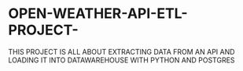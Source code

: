# OPEN-WEATHER-API-ETL-PROJECT-
THIS PROJECT IS ALL ABOUT EXTRACTING DATA FROM AN API AND LOADING IT INTO DATAWAREHOUSE  WITH PYTHON AND POSTGRES
